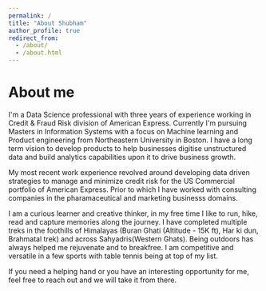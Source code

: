 ```yaml
---
permalink: /
title: "About Shubham"
author_profile: true
redirect_from: 
  - /about/
  - /about.html
---
```

About me
=======

I'm a Data Science professional with three years of experience working in Credit & Fraud Risk division of American Express. Currently I'm pursuing Masters in Information Systems with a focus on Machine learning and Product engineering from Northeastern University in Boston. I have a long term vision to develop products to help businesses digitise unstructured data and build analytics capabilities upon it to drive business growth.     

My most recent work experience revolved around developing data driven strategies to manage and minimize credit risk for the US Commercial portfolio of American Express. Prior to which I have worked with consulting companies in the pharamaceutical and marketing businesss domains.

I am a curious learner and creative thinker, in my free time I like to run, hike, read and capture memories along the journey. I have completed multiple treks in the foothills of Himalayas (Buran Ghati (Altitude - 15K ft), Har ki dun, Brahmatal trek) and across Sahyadris(Western Ghats). Being outdoors has always helped me rejuvenate and to breakfree. I am competitive and versatile in a few sports with table tennis being at top of my list. 

If you need a helping hand or you have an interesting opportunity for me, feel free to reach out and we will take it from there.
